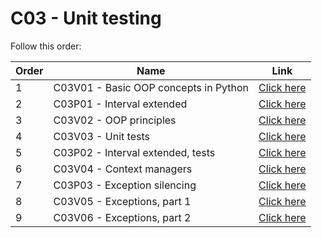 # C03 - Unit testing

Follow this order:


| Order | Name                                                    | Link                     |
|-------|---------------------------------------------------------|--------------------------|
| 1     | C03V01 - Basic OOP concepts in Python                   | [Click here](01-C03V01/) |
| 2     | C03P01 - Interval extended                              | [Click here](02-C03P01/) |
| 3     | C03V02 - OOP principles                                 | [Click here](03-C03V02/) |
| 4     | C03V03 - Unit tests                                     | [Click here](04-C03V03/) |
| 5     | C03P02 - Interval extended, tests                       | [Click here](05-C03P02/) |
| 6     | C03V04 - Context managers                               | [Click here](06-C03V04/) |
| 7     | C03P03 - Exception silencing                            | [Click here](07-C03P03/) |
| 8     | C03V05 - Exceptions, part 1                             | [Click here](08-C03V05/) |
| 9     | C03V06 - Exceptions, part 2                             | [Click here](09-C03V06/) |
